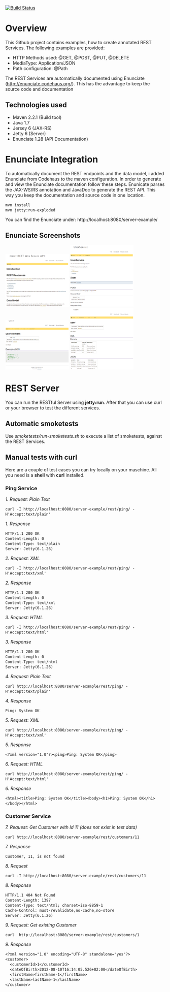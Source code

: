 [![Build Status](https://buildhive.cloudbees.com/job/marcelbirkner/job/jersey-rest-server/badge/icon)](https://buildhive.cloudbees.com/job/marcelbirkner/job/jersey-rest-server/)

# Overview

This Github project contains examples, how to create annotated REST Services. The following examples are provided:

- HTTP Methods used: @GET, @POST, @PUT, @DELETE
- MediaType: Application/JSON
- Path configuration: @Path

The REST Services are automatically documented using Enunciate (http://enunciate.codehaus.org/). 
This has the advantage to keep the source code and documentation

## Technologies used

- Maven 2.2.1 (Build tool) 
- Java 1.7
- Jersey 6 (JAX-RS)
- Jetty 6 (Server)
- Enunciate 1.28 (API Documentation)


# Enunciate Integration

To automatically document the REST endpoints and the data model, i added Enunciate from Codehaus to the maven configuration. 
In order to generate and view the Enunciate documentation follow these steps. Enunicate parses the JAX-WS/RS annotation and JavaDoc 
to generate the REST API. This way you keep the documentation and source code in one location.

```
mvn install
mvn jetty:run-exploded
```

You can find the Enunciate under: http://localhost:8080/server-example/

## Enunciate Screenshots

<img src="screenshots/1-Startpage.png?raw=true" width="200px"/>
<img src="screenshots/2-UserService.png?raw=true" width="200px"/>
<img src="screenshots/3-User-json.png?raw=true" width="200px"/>
<img src="screenshots/4-User-details.png?raw=true" width="200px"/>

# REST Server

You can run the RESTful Server using <b>jetty:run</b>. After that you can use curl or your browser to test the different services.

## Automatic smoketests

Use *smoketests/run-smoketests.sh* to execute a list of smoketests, against the REST Services.

## Manual tests with curl

Here are a couple of test cases you can try locally on your maschine. All you need is a  <b>shell</b> with <b>curl</b> installed.

### Ping Service

*1. Request: Plain Text*
```
curl -I http://localhost:8080/server-example/rest/ping/ -H'Accept:text/plain' 
```

*1. Response*
```
HTTP/1.1 200 OK
Content-Length: 0
Content-Type: text/plain
Server: Jetty(6.1.26)
```

*2. Request: XML*
```
curl -I http://localhost:8080/server-example/rest/ping/ -H'Accept:text/xml' 
```

*2. Response*
```
HTTP/1.1 200 OK
Content-Length: 0
Content-Type: text/xml
Server: Jetty(6.1.26)
```

*3. Request: HTML*
```
curl -I http://localhost:8080/server-example/rest/ping/ -H'Accept:text/html' 
```

*3. Response*
```
HTTP/1.1 200 OK
Content-Length: 0
Content-Type: text/html
Server: Jetty(6.1.26)
```

*4. Request: Plain Text*
```
curl http://localhost:8080/server-example/rest/ping/ -H'Accept:text/plain' 
```

*4. Response*
```
Ping: System OK
```

*5. Request: XML*
```
curl http://localhost:8080/server-example/rest/ping/ -H'Accept:text/xml' 
```

*5. Response*
```
<?xml version="1.0"?><ping>Ping: System OK</ping>
```

*6. Request: HTML*
```
curl http://localhost:8080/server-example/rest/ping/ -H'Accept:text/html' 
```

*6. Response*
```
<html><title>Ping: System OK</title><body><h1>Ping: System OK</h1></body></html> 
```

### Customer Service

*7. Request: Get Customer with Id 11 (does not exist in test data)*
```
curl http://localhost:8080/server-example/rest/customers/11
```

*7. Response*
```
Customer, 11, is not found
```

*8. Request*
```
curl -I http://localhost:8080/server-example/rest/customers/11
```

*8. Response*
```
HTTP/1.1 404 Not Found
Content-Length: 1397
Content-Type: text/html; charset=iso-8859-1
Cache-Control: must-revalidate,no-cache,no-store
Server: Jetty(6.1.26)
```

*9. Request: Get existing Customer*
```
curl  http://localhost:8080/server-example/rest/customers/1
```

*9. Response*
```
<?xml version="1.0" encoding="UTF-8" standalone="yes"?>
<customer>
  <customerId>1</customerId>
  <dateOfBirth>2012-08-10T16:14:05.526+02:00</dateOfBirth>
  <firstName>firstName-1</firstName>
  <lastName>lastName-1</lastName>
</customer>
```
